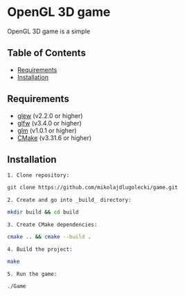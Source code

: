 # OpenGL 3D game
OpenGL 3D game is a simple
## Table of Contents
* [Requirements](#requirements)
* [Installation](#installation)
## Requirements
* [glew](https://github.com/nigels-com/glew) (v2.2.0 or higher)
* [glfw](https://github.com/glfw/glfw) (v3.4.0 or higher)
* [glm](https://github.com/g-truc/glm) (v1.0.1 or higher)
* [CMake](https://cmake.org) (v3.31.6 or higher)
## Installation
    1. Clone repository:
```bash
git clone https://github.com/mikolajdlugolecki/game.git
```
    2. Create and go into _build_ directory:
```bash
mkdir build && cd build
```
    3. Create CMake dependencies:
```bash
cmake .. && cmake --build .
```
    4. Build the project:
```bash
make
```
    5. Run the game:
```bash
./Game
```
